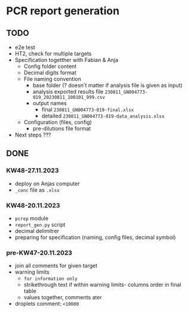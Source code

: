 # PCR report generation

## TODO

- e2e test
- HT2, check for multiple targets
- Specification togetther with Fabian & Anja
  - Config folder content
  - Decimal digits format
  - File naming convention
    - base folder (? doesn't matter if analysis file is given as input)
    - analysis exported results file `230811_GN004773-019_20230811_100101_999.csv`
    - output names
      - final `230811_GN004773-019-final.xlsx`
      - detailed `230811_GN004773-019-data_analysis.xlsx`
  - Configuration (files, config)
    - pre-dilutions file format
- Next steps ???

## DONE

### KW48-27.11.2023

- deploy on Anjas computer
- `_conc` file as `.xlsx`

### KW48-20.11.2023

- `pcrep` module
- `report_gen.py` script
- decimal delimitrer
- preparing for specification (naming, config files, decimal symbol)

### pre-KW47-20.11.2023

- join all comments for given target
- warning limits
  - `for information only`
  - strikethrough text if within warning limits- columns order in final table
  - values together, comments ater
- droplets comment: `<10000`

